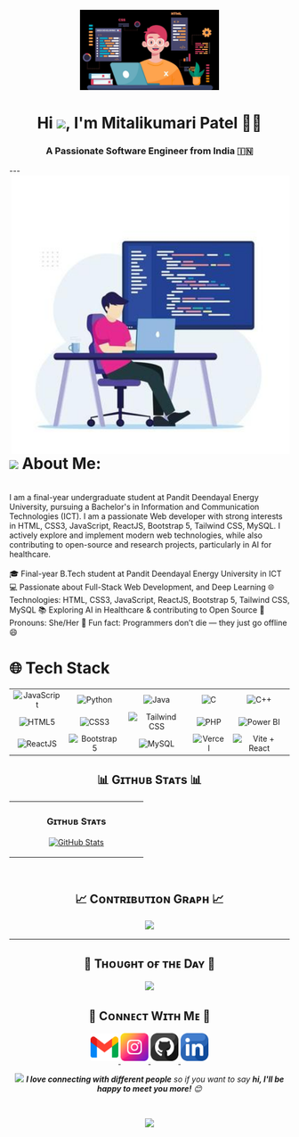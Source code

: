 <p align="center">
  <img src="image.jpg" width="250" />
</p>

<h1 align="center">Hi <img src="https://raw.githubusercontent.com/iampavangandhi/iampavangandhi/master/gifs/Hi.gif" width="40px">, I'm Mitalikumari Patel 👩‍💻</h1>

<h3 align="center">A Passionate Software Engineer from India 🇮🇳</h3>
---

<img src="image1.jpg" align="right" height="500" />

# <img src="https://emojis.slackmojis.com/emojis/images/1531849430/4246/blob-sunglasses.gif?1531849430" width="30"/> About Me:
<br>
I am a final-year undergraduate student at Pandit Deendayal Energy University, pursuing a Bachelor's in Information and Communication Technologies (ICT). I am a passionate Web developer with strong interests in HTML, CSS3, JavaScript, ReactJS, Bootstrap 5, Tailwind CSS, MySQL. I actively explore and implement modern web technologies, while also contributing to open-source and research projects, particularly in AI for healthcare.
<br><br>
🎓 Final-year B.Tech student at Pandit Deendayal Energy University in ICT
💻 Passionate about Full-Stack Web Development, and Deep Learning
🌐 Technologies: HTML, CSS3, JavaScript, ReactJS, Bootstrap 5, Tailwind CSS, MySQL
📚 Exploring AI in Healthcare & contributing to Open Source
📌 Pronouns: She/Her
🤖 Fun fact: Programmers don’t die — they just go offline 😄


# 🌐 Tech Stack
              
<table align="center">
  <tr align="center">
    <td><img src="https://img.shields.io/badge/JavaScript-%23323330.svg?style=flat&logo=javascript&logoColor=%23F7DF1E" alt="JavaScript"></td>
    <td><img src="https://img.shields.io/badge/Python-3670A0?style=flat&logo=python&logoColor=ffdd54" alt="Python"></td>
    <td><img src="https://img.shields.io/badge/Java-ED8B00?style=flat&logo=openjdk&logoColor=white" alt="Java"></td>
    <td><img src="https://img.shields.io/badge/C-%2300599C.svg?style=flat&logo=c&logoColor=white" alt="C"></td>
    <td><img src="https://img.shields.io/badge/C++-%2300599C.svg?style=flat&logo=c%2B%2B&logoColor=white" alt="C++"></td>
  </tr>
  <tr align="center">
    <td><img src="https://img.shields.io/badge/HTML5-%23E34F26.svg?style=flat&logo=html5&logoColor=white" alt="HTML5"></td>
    <td><img src="https://img.shields.io/badge/CSS3-%231572B6.svg?style=flat&logo=css3&logoColor=white" alt="CSS3"></td>
    <td><img src="https://img.shields.io/badge/Tailwind_CSS-38B2AC?style=flat&logo=tailwind-css&logoColor=white" alt="Tailwind CSS"></td>
    <td><img src="https://img.shields.io/badge/PHP-%23777BB4.svg?style=flat&logo=php&logoColor=white" alt="PHP"></td>
    <td><img src="https://img.shields.io/badge/Power%20BI-F2C811?style=flat&logo=powerbi&logoColor=black" alt="Power BI"></td>
  </tr>
  <tr align="center">
    <td><img src="https://img.shields.io/badge/ReactJS-%2320232a.svg?style=flat&logo=react&logoColor=%2361DAFB" alt="ReactJS"></td>
    <td><img src="https://img.shields.io/badge/Bootstrap-563D7C.svg?style=flat&logo=bootstrap&logoColor=white" alt="Bootstrap 5"></td>
    <td><img src="https://img.shields.io/badge/MySQL-00f.svg?style=flat&logo=mysql&logoColor=white" alt="MySQL"></td>
    <td><img src="https://img.shields.io/badge/Vercel-000000.svg?style=flat&logo=vercel&logoColor=white" alt="Vercel"></td>
    <td><img src="https://img.shields.io/badge/Vite+React-646CFF?style=flat&logo=vite&logoColor=white" alt="Vite + React"></td>
  </tr>
</table>


<!--Github stats Table--> 
<h2 align="center">📊 Gɪᴛʜᴜʙ Sᴛᴀᴛs 📊</h2>

<table width="100%">
  <tr>
    <td width="50%">
      <h3 align="center"><strong>Gɪᴛʜᴜʙ Sᴛᴀᴛs</strong></h3>
      <p align="center">
        <a href="https://github.com/mitaliptl-005">
          <img align="center" src="https://github-readme-stats.vercel.app/api?username=mitaliptl-005&count_private=true&show_icons=true&theme=nightowl&bg_color=0,000000,441350&title_color=c56a90&text_color=ffffff&rank_icon=github&hide=prs,issues,contribs&show=reviews,prs_merged,prs_merged_percentage" alt="GitHub Stats" />
        </a>
      </p>
    </td>
  </tr>
</table>
<br />

<!--Contribution Graph-->
<h2 align="center">📈 Cᴏɴᴛʀɪʙᴜᴛɪᴏɴ Gʀᴀᴘʜ 📈</h2>
<div align="center">
    <img src="https://github-readme-activity-graph.vercel.app/graph?username=mitaliptl-005&bg_color=220a28&&color=ffffff&line=c56a90&point=ffeb95&area=false&hide_border=false" border-radius="15">
</div>

---

<!--Dynamic Quote card updates everyday at 12 PM--> 
<h2 align="center">🌟 Tʜᴏᴜɢʜᴛ ᴏғ ᴛʜᴇ Dᴀʏ 🌟</h2>


<!--STARTS_HERE_QUOTE_CARD-->
<p align="center">
    <img src="https://readme-daily-quotes.vercel.app/api?author=Edgar%20Allan%20Poe&quote=Every%20poem%20should%20remind%20the%20reader%20that%20they%20are%20going%20to%20die.&theme=dark&bg_color=220a28&author_color=ffeb95&accent_color=c56a90">
</p>
<!--ENDS_HERE_QUOTE_CARD-->

<!--Contact Section--> 

<h2 align="center">🤝 Cᴏɴɴᴇᴄᴛ Wɪᴛʜ Mᴇ 🤝 </h2>
<div align="center">
  
<a href="mailto:mitali572003@gmail.com" target="_blank">
<img src="./gmail.png" width=50 height=50 alt="mitali572003@gmail.com" style="margin-bottom: 5px;" />
</a>

<a href="https://www.instagram.com/ptl_mitali_5" target="_blank">
<img src="./instagram.png" width=50 height=50 alt="ptl_mitali_5" style="margin-bottom: 5px;" />
</a>

<a href="https://www.githubcom/mitaliptl-005" target="_blank">
<img src="./github.png" width=50 height=50 alt="mitaliptl-005" style="margin-bottom: 5px;" />
</a>

<a href="https://www.linkedin.com/in/mitali-57-ptl" target="_blank">
<img src="./linkedin.png" width=50 height=50 alt="linkedin" style="margin-bottom: 5px;" />
</a>
<br>

<img src="https://media.giphy.com/media/LnQjpWaON8nhr21vNW/giphy.gif" width="60"> <em><b>I love connecting with different people</b> so if you want to say <b>hi, I'll be happy to meet you more!</b> 😊</em>
</div>
<br/>

<!--Footer--> 
<p align="center">
  <img src="https://capsule-render.vercel.app/api?type=waving&color=gradient&height=65&section=footer"/>
</p>
